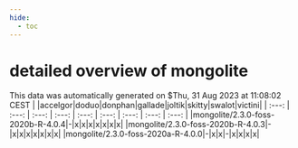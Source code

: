 ```yaml
---
hide:
  - toc
---
```


detailed overview of mongolite
==============================


This data was automatically generated on $Thu, 31 Aug 2023 at 11:08:02 CEST
| |accelgor|doduo|donphan|gallade|joltik|skitty|swalot|victini|
| :---: | :---: | :---: | :---: | :---: | :---: | :---: | :---: | :---: |
|mongolite/2.3.0-foss-2020b-R-4.0.4|-|x|x|x|x|x|x|x|
|mongolite/2.3.0-foss-2020b-R-4.0.3|-|x|x|x|x|x|x|x|
|mongolite/2.3.0-foss-2020a-R-4.0.0|-|x|x|-|x|x|x|x|
